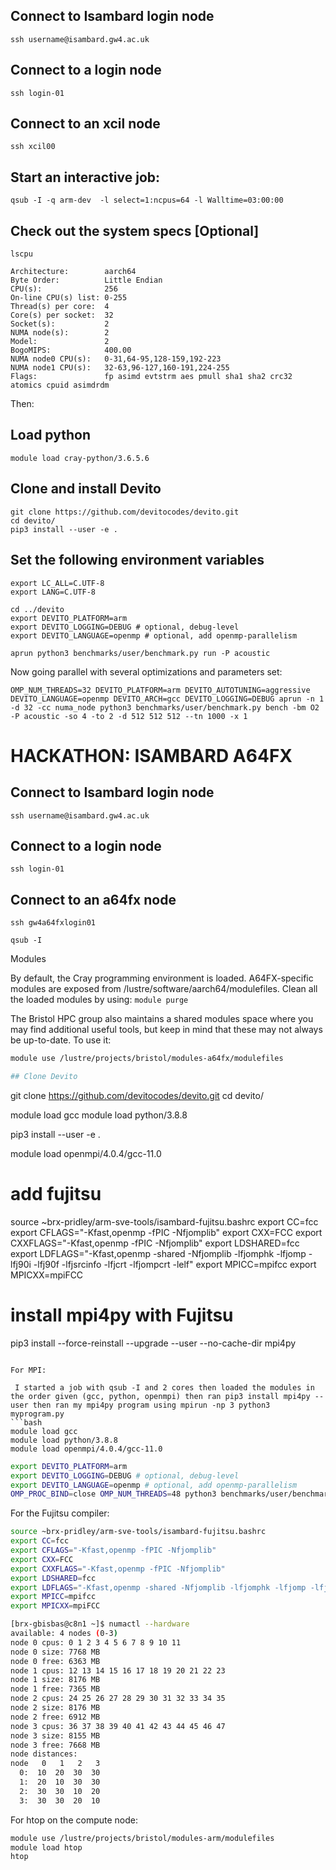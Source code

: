 ## Connect to Isambard login node
`ssh username@isambard.gw4.ac.uk`

## Connect to a login node
`ssh login-01`

## Connect to an xcil node
`ssh xcil00`

## Start an interactive job:
`qsub -I -q arm-dev  -l select=1:ncpus=64 -l Walltime=03:00:00`

## Check out the system specs [Optional]
`lscpu`
```
Architecture:        aarch64
Byte Order:          Little Endian
CPU(s):              256
On-line CPU(s) list: 0-255
Thread(s) per core:  4
Core(s) per socket:  32
Socket(s):           2
NUMA node(s):        2
Model:               2
BogoMIPS:            400.00
NUMA node0 CPU(s):   0-31,64-95,128-159,192-223
NUMA node1 CPU(s):   32-63,96-127,160-191,224-255
Flags:               fp asimd evtstrm aes pmull sha1 sha2 crc32 atomics cpuid asimdrdm
```

Then:


## Load python
`module load cray-python/3.6.5.6`
## Clone and install Devito
```
git clone https://github.com/devitocodes/devito.git
cd devito/
pip3 install --user -e .
```
## Set the following environment variables
```
export LC_ALL=C.UTF-8
export LANG=C.UTF-8
```

```
cd ../devito
export DEVITO_PLATFORM=arm
export DEVITO_LOGGING=DEBUG # optional, debug-level
export DEVITO_LANGUAGE=openmp # optional, add openmp-parallelism
```

`aprun python3 benchmarks/user/benchmark.py run -P acoustic`

Now going parallel with several optimizations and parameters set:

```
OMP_NUM_THREADS=32 DEVITO_PLATFORM=arm DEVITO_AUTOTUNING=aggressive DEVITO_LANGUAGE=openmp DEVITO_ARCH=gcc DEVITO_LOGGING=DEBUG aprun -n 1 -d 32 -cc numa_node python3 benchmarks/user/benchmark.py bench -bm O2 -P acoustic -so 4 -to 2 -d 512 512 512 --tn 1000 -x 1
```

# HACKATHON: ISAMBARD A64FX
## Connect to Isambard login node
`ssh username@isambard.gw4.ac.uk`

## Connect to a login node
`ssh login-01`

## Connect to an a64fx node
`ssh gw4a64fxlogin01`

`qsub -I`

Modules

By default, the Cray programming environment is loaded. A64FX-specific modules are exposed from /lustre/software/aarch64/modulefiles.
Clean all the loaded modules by using:
`module purge`

The Bristol HPC group also maintains a shared modules space where you may find additional useful tools, but keep in mind that these may not always be up-to-date. To use it:

```bash
module use /lustre/projects/bristol/modules-a64fx/modulefiles

## Clone Devito
```
git clone https://github.com/devitocodes/devito.git
cd devito/

module load gcc
module load python/3.8.8

pip3 install --user -e .

module load openmpi/4.0.4/gcc-11.0

# add fujitsu
source ~brx-pridley/arm-sve-tools/isambard-fujitsu.bashrc
export CC=fcc
export CFLAGS="-Kfast,openmp -fPIC -Nfjomplib"
export CXX=FCC
export CXXFLAGS="-Kfast,openmp -fPIC -Nfjomplib"
export LDSHARED=fcc
export LDFLAGS="-Kfast,openmp -shared -Nfjomplib -lfjomphk -lfjomp -lfj90i -lfj90f -lfjsrcinfo -lfjcrt -lfjompcrt -lelf"
export MPICC=mpifcc
export MPICXX=mpiFCC

# install mpi4py with Fujitsu
pip3 install --force-reinstall --upgrade --user --no-cache-dir mpi4py
```

For MPI:

 I started a job with qsub -I and 2 cores then loaded the modules in the order given (gcc, python, openmpi) then ran pip3 install mpi4py --user then ran my mpi4py program using mpirun -np 3 python3 myprogram.py
```bash
module load gcc
module load python/3.8.8
module load openmpi/4.0.4/gcc-11.0
```

```bash
export DEVITO_PLATFORM=arm 
export DEVITO_LOGGING=DEBUG # optional, debug-level
export DEVITO_LANGUAGE=openmp # optional, add openmp-parallelism
OMP_PROC_BIND=close OMP_NUM_THREADS=48 python3 benchmarks/user/benchmark.py run -P acoustic -d 768 768 768  --tn 512`
```

For the Fujitsu compiler:
```bash
source ~brx-pridley/arm-sve-tools/isambard-fujitsu.bashrc
export CC=fcc
export CFLAGS="-Kfast,openmp -fPIC -Nfjomplib"
export CXX=FCC
export CXXFLAGS="-Kfast,openmp -fPIC -Nfjomplib"
export LDSHARED=fcc
export LDFLAGS="-Kfast,openmp -shared -Nfjomplib -lfjomphk -lfjomp -lfj90i -lfj90f -lfjsrcinfo -lfjcrt -lfjompcrt -lelf"
export MPICC=mpifcc
export MPICXX=mpiFCC
```

```bash
[brx-gbisbas@c8n1 ~]$ numactl --hardware
available: 4 nodes (0-3)
node 0 cpus: 0 1 2 3 4 5 6 7 8 9 10 11
node 0 size: 7768 MB
node 0 free: 6363 MB
node 1 cpus: 12 13 14 15 16 17 18 19 20 21 22 23
node 1 size: 8176 MB
node 1 free: 7365 MB
node 2 cpus: 24 25 26 27 28 29 30 31 32 33 34 35
node 2 size: 8176 MB
node 2 free: 6912 MB
node 3 cpus: 36 37 38 39 40 41 42 43 44 45 46 47
node 3 size: 8155 MB
node 3 free: 7668 MB
node distances:
node   0   1   2   3 
  0:  10  20  30  30 
  1:  20  10  30  30 
  2:  30  30  10  20 
  3:  30  30  20  10 

```

For htop on the compute node:
```bash
module use /lustre/projects/bristol/modules-arm/modulefiles
module load htop
htop
```
